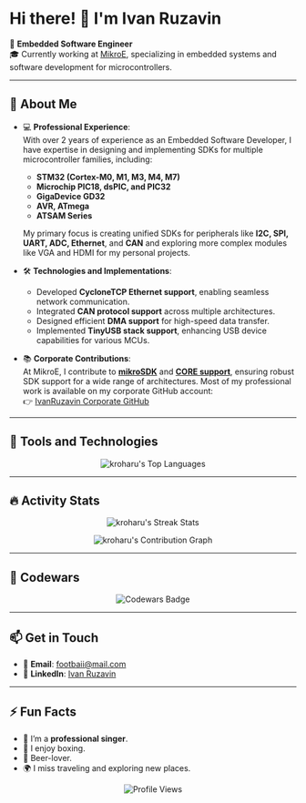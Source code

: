 # Hi there! 👋 I'm Ivan Ruzavin  

🌟 **Embedded Software Engineer**  
🎓 Currently working at [MikroE](https://www.mikroe.com), specializing in embedded systems and software development for microcontrollers.  

---

## 🚀 About Me  

- 💻 **Professional Experience**:  
  With over 2 years of experience as an Embedded Software Developer, I have expertise in designing and implementing SDKs for multiple microcontroller families, including:  
  - **STM32 (Cortex-M0, M1, M3, M4, M7)**  
  - **Microchip PIC18, dsPIC, and PIC32**  
  - **GigaDevice GD32**  
  - **AVR, ATmega**  
  - **ATSAM Series**  

  My primary focus is creating unified SDKs for peripherals like **I2C, SPI, UART, ADC, Ethernet**, and **CAN** and exploring more complex modules like VGA and HDMI for my personal projects.  

- 🛠️ **Technologies and Implementations**:  
  - Developed **CycloneTCP Ethernet support**, enabling seamless network communication.  
  - Integrated **CAN protocol support** across multiple architectures.  
  - Designed efficient **DMA support** for high-speed data transfer.  
  - Implemented **TinyUSB stack support**, enhancing USB device capabilities for various MCUs.  

- 📚 **Corporate Contributions**:  
  At MikroE, I contribute to **[mikroSDK](https://github.com/MikroElektronika/mikrosdk_v2)** and **[CORE support](https://github.com/MikroElektronika/core_packages)**, ensuring robust SDK support for a wide range of architectures.
  Most of my professional work is available on my corporate GitHub account:  
  👉 [IvanRuzavin Corporate GitHub](https://github.com/IvanRuzavin)  

---

## 🔧 Tools and Technologies  

<p align="center">
  <img src="https://github-readme-stats.vercel.app/api/top-langs/?username=kroharu&layout=compact&theme=graywhite&hide_border=true&hide=objective-c&langs_count=7" alt="kroharu's Top Languages" />
</p>

---

## 🔥 Activity Stats  

<p align="center">
  <img src="https://github-readme-streak-stats.herokuapp.com?user=IvanRuzavin&theme=graywhite&hide_border=true&date_format=j%20M%5B%20Y%5D&ring=CCEF00&fire=FF4E15" alt="kroharu's Streak Stats" />
</p>

<p align="center">
  <img src="https://activity-graph.herokuapp.com/graph?username=IvanRuzavin&theme=minimal&line=CCEF00&point=FF4E15&custom_title=Recent+Activity" alt="kroharu's Contribution Graph" />
</p>

---

## 🎯 Codewars  

<p align="center">
  <img src="https://www.codewars.com/users/ladrian/badges/large?logo=false" alt="Codewars Badge" />
</p>

---

## 📫 Get in Touch  

- 📧 **Email**: [footbaii@mail.com](mailto:footbaii@mail.com)  
- 💼 **LinkedIn**: [Ivan Ruzavin](https://www.linkedin.com/in/ivan-ruzavin-825b20251/) 

---

## ⚡ Fun Facts  

- 🎵 I’m a **professional singer**.  
- 🥊 I enjoy boxing.  
- 🍺 Beer-lover.  
- 🌍 I miss traveling and exploring new places.  

<p align="center">
  <img src="https://komarev.com/ghpvc/?username=kroharu&style=for-the-badge&color=CCEF00" alt="Profile Views" />
</p>

